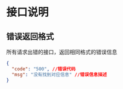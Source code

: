 # 接口说明

## 错误返回格式

所有请求出错的接口，返回相同格式的错误信息

```json
{
  "code": "500", //错误代码
  "msg": "没有找到对应信息" //错误信息描述
}
```

